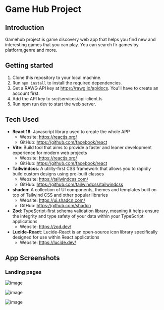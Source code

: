 # Game Hub Project

## Introduction

Gamehub project is game discovery web app that helps you find new and interesting games that you can play. You can search fir games by platform,genre and more.

## Getting started

1. Clone this repository to your local machine.
2. Run `npm install` to install the required dependencies.
3. Get a RAWG API key at <https://rawg.io/apidocs>. You'll have to create an account first.
4. Add the API key to src/services/api-client.ts
5. Run npm run dev to start the web server.

## Tech Used

-   **React 18**: Javascript library used to create the whole APP
    -   Website: <https://reactjs.org/>
    -   GitHub: <https://github.com/facebook/react>
-   **Vite**: Build tool that aims to provide a faster and leaner development experience for modern web projects
    -   Website: <https://reactjs.org/>
    -   GitHub: <https://github.com/facebook/react>
-   **Tailwindcss**: A utility-first CSS framework that allows you to rapidly build custom designs using pre-built classes
    -   Website: <https://tailwindcss.com/>
    -   GitHub: <https://github.com/tailwindcss/tailwindcss>
-   **shadcn**: A collection of UI components, themes and templates built on top of Tailwind CSS and other popular libraries
    -   Website: <https://ui.shadcn.com/>
    -   GitHub: <https://github.com/shadcn>
-   **Zod**: TypeScript-first schema validation library, meaning it helps ensure the integrity and type safety of your data within your TypeScript applications
    -   Website: <https://zod.dev/>
-   **Lucide-React**: Lucide-React is an open-source icon library specifically designed for use within React applications
    -   Website: <https://lucide.dev/>

## App Screenshots

### Landing pages

![image](https://drive.google.com/uc?export=view&id=14ep0RaqIQbJfIhz9Ky-gEYkru5WYpZWO)

![image](https://drive.google.com/uc?export=view&id=14hS2V53j3WF61LpqVciJEs1HjFADJtO_)

![image](https://drive.google.com/file/d/14jjjIa7uR-Tk78MYBwD2jzkYHU2cekjc/view?usp=sharing)
